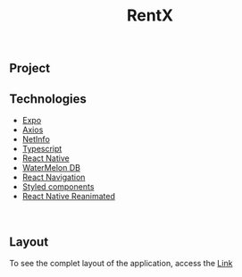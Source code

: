 <h1 align="center">RentX</h1>
<br/>

<h2>Project</h2>
<p></p>

<h2>Technologies</h2>
<ul>
  <li><a href="https://docs.expo.dev/">Expo</a></li>
  <li><a href="https://axios-http.com/ptbr/docs/intro">Axios</a></li>
   <li><a href="https://docs.expo.dev/versions/latest/sdk/netinfo/">NetInfo</a></li>
  <li><a href="https://www.typescriptlang.org/">Typescript</a></li>
  <li><a href="https://reactnative.dev/">React Native</a></li>
  <li><a href="https://nozbe.github.io/WatermelonDB/Installation.html">WaterMelon DB</a></li>
  <li><a href="https://reactnavigation.org/">React Navigation</a></li>
  <li><a href="https://styled-components.com/">Styled components</a></li>
  <li><a href="https://docs.swmansion.com/react-native-reanimated/">React Native Reanimated</a></li>
  
  
</ul>

<br/>

<h2>Layout</h2>
<p>To see the complet layout of the application, access the <a href='https://www.figma.com/file/6o56yAMhKoOR8chUb5x0DO/RentX-Ignite-(Copy)'>Link</a></p>
